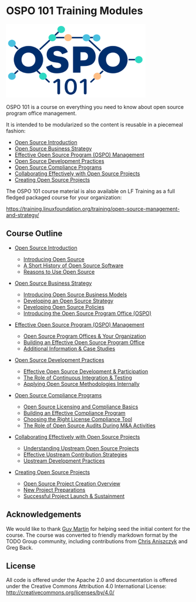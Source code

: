 # OSPO 101 Training Modules

<img src="ospo101.svg" width="380" height="200" />

OSPO 101 is a course on everything you need to know about open source program office management.

It is intended to be modularized so the content is reusable in a piecemeal fashion:

* [Open Source Introduction](module1/README.md)
* [Open Source Business Strategy](module2/README.md)
* [Effective Open Source Program (OSPO) Management](module3/README.md)
* [Open Source Development Practices](module4/README.md)
* [Open Source Compliance Programs](module5/README.md)
* [Collaborating Effectively with Open Source Projects](module6/README.md)
* [Creating Open Source Projects](module7/README.md)

The OSPO 101 course material is also available on LF Training as a full fledged packaged course for your organization:

https://training.linuxfoundation.org/training/open-source-management-and-strategy/

## Course Outline

* [Open Source Introduction](module1/README.md)
  * [Introducing Open Source](module1/README.md#section-introducing-open-source)
  * [A Short History of Open Source Software](module1/README.md#section-a-short-history-of-open-source-software)
  * [Reasons to Use Open Source](module1/README.md#section-reasons-to-use-open-source)

* [Open Source Business Strategy](module2/README.md)
  * [Introducing Open Source Business Models](module2/README.md#section-introducing-open-source-business-models)
  * [Developing an Open Source Strategy](module2/README.md#section-developing-an-open-source-strategy)
  * [Developing Open Source Policies](module2/README.md#section-developing-open-source-policies)
  * [Introducing the Open Source Program Office (OSPO)](module2/README.md#section-introducing-the-open-source-program-office)

* [Effective Open Source Program (OSPO) Management](module3/README.md)
  * [Open Source Program Offices & Your Organization](module3/README.md#open-source-program-offices-ospo-and-your-organization)
  * [Building an Effective Open Source Program Office](module3/README.md#building-an-effective-open-source-program-office)
  * [Additional Information & Case Studies](module3/README.md#additional-resources)

* [Open Source Development Practices](module4/README.md)
  * [Effective Open Source Development & Participation](module4/README.md#effective-open-source-development--participation)
  * [The Role of Continuous Integration & Testing](module4/README.md#the-role-of-continuous-integration--testing)
  * [Applying Open Source Methodologies Internally](module4/README.md#applying-open-source-methodologies-internally)

* [Open Source Compliance Programs](module5/README.md)
  * [Open Source Licensing and Compliance Basics](module5/README.md#open-source-licensing-and-compliance-basics)
  * [Building an Effective Compliance Program](module5/README.md#section-building-an-effective-compliance-program)
  * [Choosing the Right License Compliance Tool](module5/README.md#section-choosing-the-right-license-compliance-tool)
  * [The Role of Open Source Audits During M&A Activities](module5/README.md#section-the-role-of-open-source-audits-during-ma-activities)

* [Collaborating Effectively with Open Source Projects](module6/README.md)
  * [Understanding Upstream Open Source Projects](module6/README.md#understanding-upstream-open-source-projects)
  * [Effective Upstream Contribution Strategies](module6/README.md#section-effective-upstream-contribution-strategies)
  * [Upstream Development Practices](module6/README.md#section-upstream-development-practices)

* [Creating Open Source Projects](module7/README.md)
  * [Open Source Project Creation Overview](module7/README.md#open-source-project-creation-overview)
  * [New Project Preparations](module7/README.md#section-new-project-preparations)
  * [Successful Project Launch & Sustainment](module7/README.md##section-successful-project-launch-and-sustainment)

## Acknowledgements

We would like to thank [Guy Martin](https://twitter.com/guyma) for helping seed the initial content for the course. The course was converted to friendly markdown format by the TODO Group community, including contributions from [Chris Aniszczyk](https://twitter.com/cra) and Greg Back.

## License

All code is offered under the Apache 2.0 and documentation is offered under the Creative Commons Attribution 4.0 International License: http://creativecommons.org/licenses/by/4.0/
